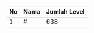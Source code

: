 | No | Nama            | Jumlah Level |
|----|-----------------|--------------|
| 1  | #    |    638        |
